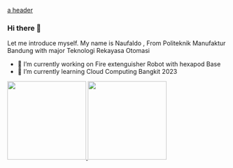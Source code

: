 [a header](https://github.com/Naufaldo/Naufaldo/blob/5693990fe394ede2dd500813f7471ea06b2799cb/img/Header.jpeg)

### Hi there 👋

Let me introduce myself. My name is  Naufaldo , From Politeknik Manufaktur Bandung with major Teknologi Rekayasa Otomasi 



- 🔭 I’m currently working on Fire extenguisher Robot with hexapod Base
- 🌱 I’m currently learning Cloud Computing Bangkit 2023

<p align="left">
<a href="https://github.com/Naufaldo">
  <img height="180em" src="https://github-readme-stats-eight-theta.vercel.app/api?username=Naufaldo&show_icons=true&theme=algolia&include_all_commits=true&count_private=true"/>
  <img height="180em" src="https://github-readme-stats-eight-theta.vercel.app/api/top-langs/?username=Naufaldo&layout=compact&langs_count=8&theme=algolia"/>
</a>
</p>
